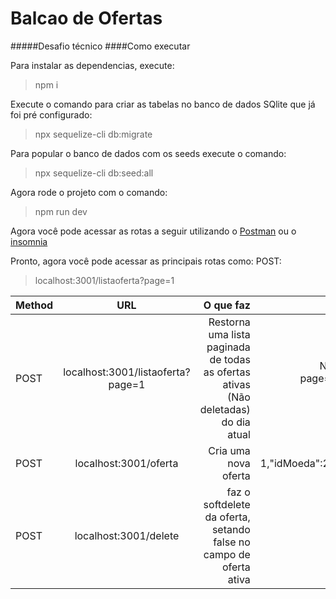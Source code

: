 # Balcao de Ofertas
#####Desafio técnico
####Como executar

Para instalar as dependencias, execute:
> npm i

Execute o comando para criar as tabelas no banco de dados SQlite que já foi pré configurado:
>npx sequelize-cli db:migrate

Para popular o banco de dados com os seeds execute o comando:
>npx sequelize-cli db:seed:all

Agora rode o projeto com o comando:
> npm run dev 

Agora você pode acessar as rotas a seguir utilizando 
o [Postman](https://postman.com/) ou o [insomnia](https://insomnia.rest/download)


Pronto, agora você pode acessar as principais rotas como:
POST:
>
>localhost:3001/listaoferta?page=1

Method | URL | O que faz | Parâmetros com exemplo
:--------- | :------: | -------: | -------:
POST | localhost:3001/listaoferta?page=1 | Restorna uma lista paginada de todas as ofertas ativas (Não deletadas) do dia atual | Na URL é possivel passar o valor ?page=numero da pagina para ver mais resultador
POST |localhost:3001/oferta | Cria uma nova oferta|{"idTipoMoeda": 1,"idMoeda":2,"precoUnitario":1,"quantidade": 1}
POST |localhost:3001/delete|faz o softdelete da oferta, setando false no campo de oferta ativa|	{"idOferta": 3,"idUsuario":1}


